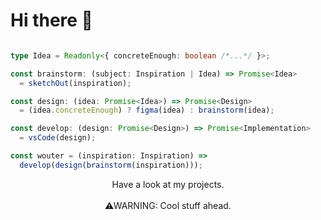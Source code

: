 # Hi there 👋

```ts

type Idea = Readonly<{ concreteEnough: boolean /*...*/ }>;

const brainstorm: (subject: Inspiration | Idea) => Promise<Idea>
  = sketchOut(inspiration);

const design: (idea: Promise<Idea>) => Promise<Design>
  = (idea.concreteEnough) ? figma(idea) : brainstorm(idea);

const develop: (design: Promise<Design>) => Promise<Implementation>
  = vsCode(design);

const wouter = (inspiration: Inspiration) =>
  develop(design(brainstorm(inspiration)));

```

<center>
Have a look at my projects.
<br/>
<br/>
⚠WARNING: Cool stuff ahead.
</center>